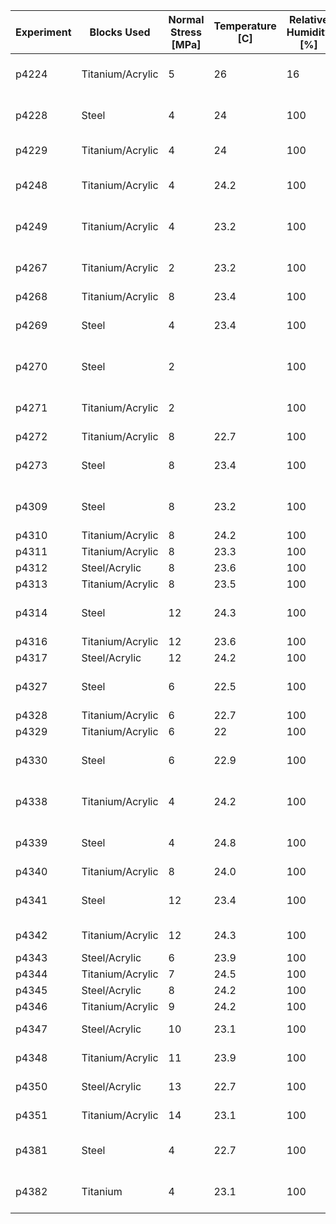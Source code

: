 | Experiment | Blocks Used      | Normal Stress [MPa] | Temperature [C] | Relative Humidity [%] | Comments                        | Unload/Reloads |
|------------|------------------|---------------------|-----------------|-----------------------|---------------------------------|----------------|
| p4224      | Titanium/Acrylic | 5                   | 26              | 16                    | Stable - Velocity Steps         | N              |
| p4228      | Steel            | 4                   | 24              | 100                   | Stable - Slide Hold Slide       | N              |
| p4229      | Titanium/Acrylic | 4                   | 24              | 100                   | Failed Experiment               | N              |
| p4248      | Titanium/Acrylic | 4                   | 24.2            | 100                   | Stable - Velocity Steps         | N              |
| p4249      | Titanium/Acrylic | 4                   | 23.2            | 100                   | Stable - Velocity Steps         | N              |
| p4267      | Titanium/Acrylic | 2                   | 23.2            | 100                   | Stable - Velocity Steps         | Y              |
| p4268      | Titanium/Acrylic | 8                   | 23.4            | 100                   | Slow Slip                       | Y              |
| p4269      | Steel            | 4                   | 23.4            | 100                   | Stable - Velocity Steps         | Y              |
| p4270      | Steel            | 2                   |                 | 100                   | Stable - Velocity Steps         | Y              |
| p4271      | Titanium/Acrylic | 2                   |                 | 100                   | Stable - Velocity Steps         | Y              |
| p4272      | Titanium/Acrylic | 8                   | 22.7            | 100                   | Slow Slip                       | Y              |
| p4273      | Steel            | 8                   | 23.4            | 100                   | Stable - Velocity Steps         | Y              |
| p4309      | Steel            | 8                   | 23.2            | 100                   | Stable - Velocity Steps         | Y              |
| p4310      | Titanium/Acrylic | 8                   | 24.2            | 100                   | Slow Slip                       | Y              |
| p4311      | Titanium/Acrylic | 8                   | 23.3            | 100                   | Slow Slip                       | Y              |
| p4312      | Steel/Acrylic    | 8                   | 23.6            | 100                   | Slow Slip                       | Y              |
| p4313      | Titanium/Acrylic | 8                   | 23.5            | 100                   | Slow Slip                       | Y              |
| p4314      | Steel            | 12                  | 24.3            | 100                   | Stable - Velocity Steps         | Y              |
| p4316      | Titanium/Acrylic | 12                  | 23.6            | 100                   | Stick Slip                      | Y              |
| p4317      | Steel/Acrylic    | 12                  | 24.2            | 100                   | Stick Slip                      | Y              |
| p4327      | Steel            | 6                   | 22.5            | 100                   | Stable - Velocity Steps         | Y              |
| p4328      | Titanium/Acrylic | 6                   | 22.7            | 100                   | Slow Slip                       | Y              |
| p4329      | Titanium/Acrylic | 6                   | 22              | 100                   | Slow Slip                       | Y              |
| p4330      | Steel            | 6                   | 22.9            | 100                   | Stable - Velocity Steps         | Y              |
| p4338      | Titanium/Acrylic | 4                   | 24.2            | 100                   | Stable - Velocity Steps         | Y              |
| p4339      | Steel            | 4                   | 24.8            | 100                   | Stable - Velocity Steps         | Y              |
| p4340	     | Titanium/Acrylic | 8                   | 24.0            | 100                   | Slow Slip                       | Y              |
| p4341	     | Steel            | 12                  | 23.4            | 100                   | Stable - Velocity Steps         | Y              |
| p4342	     | Titanium/Acrylic | 12                  | 24.3            | 100                   | Slow/Fast Slip                  | N              |
| p4343	     | Steel/Acrylic    | 6                   | 23.9            | 100                   | Slow Slip                       | N              |
| p4344	     | Titanium/Acrylic | 7                   | 24.5            | 100                   | Slow Slip                       | N              |
| p4345	     | Steel/Acrylic    | 8                   | 24.2            | 100                   | Slow Slip                       | N              |
| p4346	     | Titanium/Acrylic | 9                   | 24.2            | 100                   | Slow Slip                       | N              |
| p4347	     | Steel/Acrylic    | 10                  | 23.1            | 100                   | Slow/Fast Slip                  | N              |
| p4348	     | Titanium/Acrylic | 11                  | 23.9            | 100                   | Slow/Fast Slip                  | N              |
| p4350	     | Steel/Acrylic    | 13                  | 22.7            | 100                   | Slow/Fast Slip                  | N              |
| p4351	     | Titanium/Acrylic | 14                  | 23.1            | 100                   | Slow/Fast Slip                  | N              |
| p4381	     | Steel            | 4                   | 22.7            | 100                   | Stable - Velocity Steps         | N              |
| p4382	     | Titanium         | 4                   | 23.1            | 100                   | Stable - Velocity Steps         | N              |
